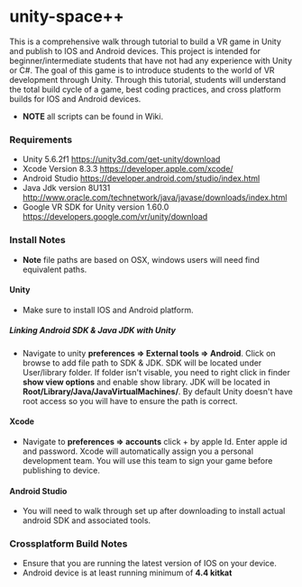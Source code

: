 # unity-space++

This is a comprehensive walk through tutorial to build a VR game in Unity and publish to IOS and Android devices. This project is intended for beginner/intermediate students that have not had any experience with Unity or C#. The goal of this game is to introduce students to the world of VR development through Unity. Through this tutorial, students will understand the total build cycle of a game, best coding practices, and cross platform builds for IOS and Android devices.

- **NOTE** all scripts can be found in Wiki.

### Requirements
 - Unity 5.6.2f1 https://unity3d.com/get-unity/download
 - Xcode Version 8.3.3 https://developer.apple.com/xcode/
 - Android Studio https://developer.android.com/studio/index.html
 - Java Jdk version 8U131 http://www.oracle.com/technetwork/java/javase/downloads/index.html
 - Google VR SDK for Unity version 1.60.0 https://developers.google.com/vr/unity/download
 
 ### Install Notes
 - **Note** file paths are based on OSX, windows users will need find equivalent paths.
  #### Unity 
   - Make sure to install IOS and Android platform.
  ##### Linking Android SDK & Java JDK with Unity
   - Navigate to unity **preferences => External tools => Android**. Click on browse to add file path to SDK & JDK. SDK will be located under User/library folder. If folder isn't visable, you need to right click in finder **show view options** and enable show library. JDK will be located in **Root/Library/Java/JavaVirtualMachines/**. By default Unity doesn't have root access so you will have to ensure the  path is correct.
 
 #### Xcode
  - Navigate to **preferences => accounts** click + by apple Id. Enter apple id and password. Xcode will automatically assign you a personal development team. You will use this team to sign your game before publishing to device.
  
#### Android Studio
 - You will need to walk through set up after downloading to install actual android SDK and associated tools.
        

### Crossplatform Build Notes
 - Ensure that you are running the latest version of IOS on your device.
 - Android device is at least running minimum of **4.4 kitkat**
